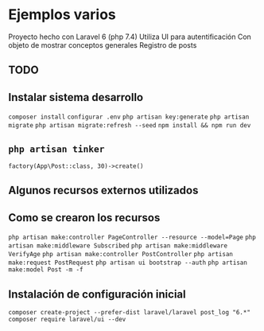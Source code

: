 # Ejemplos varios
Proyecto hecho con Laravel 6 (php 7.4)
Utiliza UI para autentificación
Con objeto de mostrar conceptos generales
Registro de posts


## TODO



## Instalar sistema desarrollo
``` composer install ```
``` configurar .env ```
``` php artisan key:generate ```
``` php artisan migrate ```
``` php artisan migrate:refresh --seed ```
``` npm install && npm run dev ```



## __``` php artisan tinker ```__
``` factory(App\Post::class, 30)->create() ``` 





## Algunos recursos externos utilizados



## Como se crearon los recursos
``` php artisan make:controller PageController --resource --model=Page ```
``` php artisan make:middleware Subscribed ```
``` php artisan make:middleware VerifyAge ```
``` php artisan make:controller PostController ```
``` php artisan make:request PostRequest ```
``` php artisan ui bootstrap --auth ```
``` php artisan make:model Post -m -f ```


## Instalación de configuración inicial

``` composer create-project --prefer-dist laravel/laravel post_log "6.*" ```
``` composer require laravel/ui --dev ```


